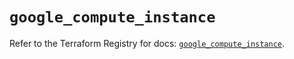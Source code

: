 # `google_compute_instance`

Refer to the Terraform Registry for docs: [`google_compute_instance`](https://registry.terraform.io/providers/hashicorp/google-beta/5.21.0/docs/resources/google_compute_instance).
